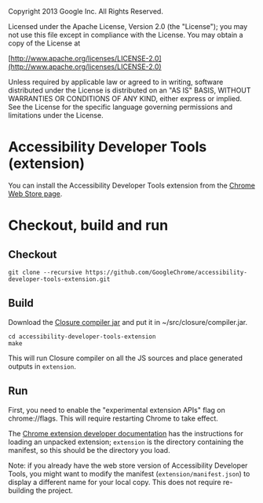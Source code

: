 Copyright 2013 Google Inc. All Rights Reserved.

Licensed under the Apache License, Version 2.0 (the "License");
you may not use this file except in compliance with the License.
You may obtain a copy of the License at

[http://www.apache.org/licenses/LICENSE-2.0](http://www.apache.org/licenses/LICENSE-2.0)

Unless required by applicable law or agreed to in writing, software
distributed under the License is distributed on an "AS IS" BASIS,
WITHOUT WARRANTIES OR CONDITIONS OF ANY KIND, either express or implied.
See the License for the specific language governing permissions and
limitations under the License.

# Accessibility Developer Tools (extension)

You can install the Accessibility Developer Tools extension from the [Chrome Web Store page](https://chrome.google.com/webstore/detail/accessibility-developer-t/fpkknkljclfencbdbgkenhalefipecmb?utm_source=chrome-ntp-icon).

# Checkout, build and run

## Checkout

```
git clone --recursive https://github.com/GoogleChrome/accessibility-developer-tools-extension.git
```

## Build
Download the [Closure compiler jar](http://dl.google.com/closure-compiler/compiler-latest.zip) and put it in ~/src/closure/compiler.jar.

```
cd accessibility-developer-tools-extension
make
```

This will run Closure compiler on all the JS sources and place generated outputs in `extension`.

## Run

First, you need to enable the "experimental extension APIs" flag on chrome://flags. This will require restarting Chrome to take effect.

The [Chrome extension developer documentation](http://developer.chrome.com/extensions/getstarted.html#unpacked) has the instructions for loading an unpacked extension; `extension` is the directory containing the manifest, so this should be the directory you load.

Note: if you already have the web store version of Accessibility Developer Tools, you might want to modify the manifest (`extension/manifest.json`) to display a different name for your local copy. This does not require re-building the project.

